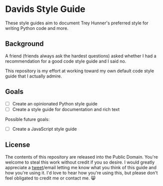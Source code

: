 Davids Style Guide
==================

These style guides aim to document Trey Hunner's preferred style for writing Python code and more.


Background
----------

A friend (friends always ask the hardest questions) asked whether I had a recommendation for a good code style guide and I said no.

This repository is my effort at working toward my own default code style guide that I actually admire.


Goals
-----

- [ ] Create an opinionated Python style guide
- [ ] Create a style guide for documentation and rich text

Possible future goals:

- [ ] Create a JavaScript style guide


License
-------

The contents of this repository are released into the Public Domain.  You're welcome to steal this work without credit if you so desire.  I would greatly appreciate a [tweet][]/email letting me know what you think of this guide and how you're using it.  I'd love to hear how you're using this, but please don't feel obligated to credit me or contact me. 😸


[tweet]: http://twitter.com/dmunro
